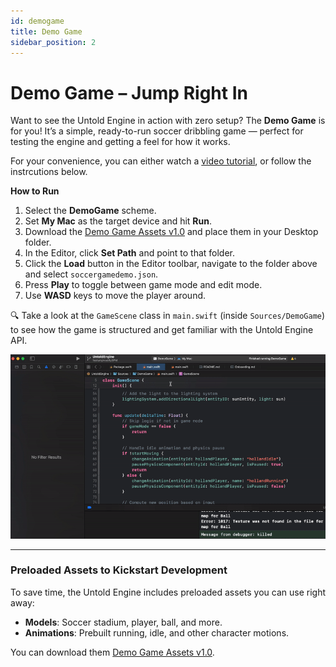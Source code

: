 ```yaml
---
id: demogame
title: Demo Game
sidebar_position: 2
---
```


# Demo Game – Jump Right In

Want to see the Untold Engine in action with zero setup? The **Demo Game** is for you! It’s a simple, ready-to-run soccer dribbling game — perfect for testing the engine and getting a feel for how it works.

For your convenience, you can either watch a [video tutorial](https://vimeo.com/manage/videos/1121065836), or follow the instrcutions below.

**How to Run**
1. Select the **DemoGame** scheme.  
2. Set **My Mac** as the target device and hit **Run**.  
3. Download the [Demo Game Assets v1.0](https://github.com/untoldengine/UntoldEngine-Assets/releases/tag/v1) and place them in your Desktop folder.  
4. In the Editor, click **Set Path** and point to that folder.  
5. Click the **Load** button in the Editor toolbar, navigate to the folder above and select `soccergamedemo.json`.  
6. Press **Play** to toggle between game mode and edit mode.  
7. Use **WASD** keys to move the player around.  

🔍 Take a look at the `GameScene` class in `main.swift` (inside `Sources/DemoGame`) to see how the game is structured and get familiar with the Untold Engine API.

![DemoGame](../images/choosedemogame.gif)


---

### Preloaded Assets to Kickstart Development

To save time, the Untold Engine includes preloaded assets you can use right away:

- **Models**: Soccer stadium, player, ball, and more.  
- **Animations**: Prebuilt running, idle, and other character motions.  

You can download them [Demo Game Assets v1.0](https://github.com/untoldengine/UntoldEngine-Assets/releases/tag/v1).
